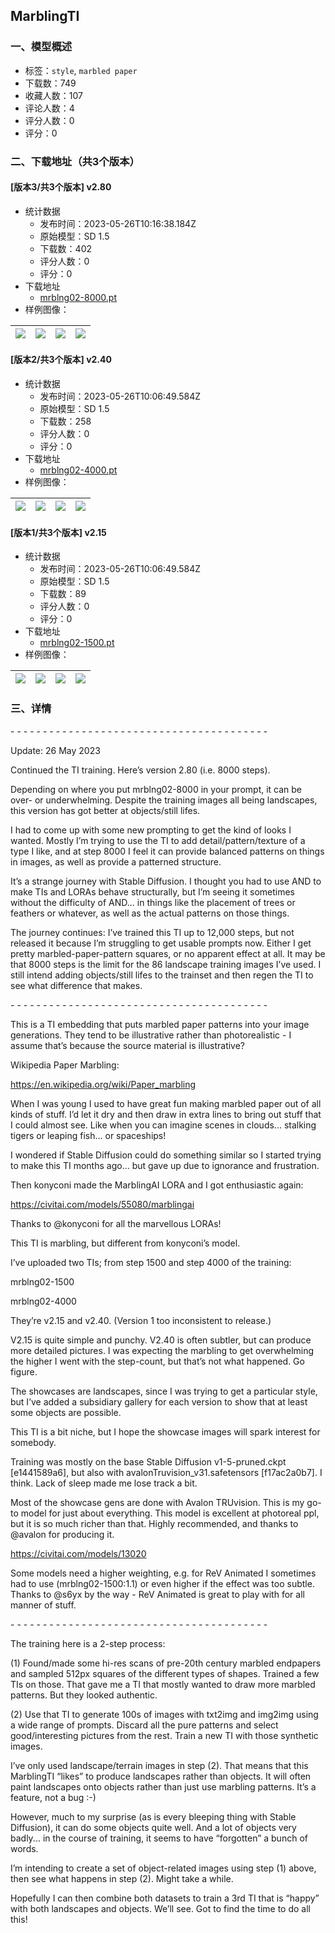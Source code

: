 ## MarblingTI
### 一、模型概述

- 标签：`style`, `marbled paper`
- 下载数：749
- 收藏人数：107
- 评论人数：4
- 评分人数：0
- 评分：0

### 二、下载地址（共3个版本）

#### [版本3/共3个版本] v2.80

- 统计数据
  - 发布时间：2023-05-26T10:16:38.184Z
  - 原始模型：SD 1.5
  - 下载数：402
  - 评分人数：0
  - 评分：0
- 下载地址
  - [mrblng02-8000.pt](https://civitai.com/api/download/models/81654)
- 样例图像：

| <img src="https://image.civitai.com/xG1nkqKTMzGDvpLrqFT7WA/6701ff6f-0956-476c-a6c7-e2a325c6784f/width=450/917186.jpeg" /> | <img src="https://image.civitai.com/xG1nkqKTMzGDvpLrqFT7WA/b0d92eb3-7083-4373-a4b8-2773feea589e/width=450/917188.jpeg" /> | <img src="https://image.civitai.com/xG1nkqKTMzGDvpLrqFT7WA/bdcfe977-4e90-429c-b5f5-04d56a39ad36/width=450/917185.jpeg" /> | <img src="https://image.civitai.com/xG1nkqKTMzGDvpLrqFT7WA/8b2ba68c-49cc-477a-82a9-2f5895df13bc/width=450/917184.jpeg" /> |
| ---- | ---- | ---- | ---- |

#### [版本2/共3个版本] v2.40

- 统计数据
  - 发布时间：2023-05-26T10:06:49.584Z
  - 原始模型：SD 1.5
  - 下载数：258
  - 评分人数：0
  - 评分：0
- 下载地址
  - [mrblng02-4000.pt](https://civitai.com/api/download/models/74436)
- 样例图像：

| <img src="https://image.civitai.com/xG1nkqKTMzGDvpLrqFT7WA/3008e66e-d518-496d-8b1d-99248b87a5a8/width=450/832093.jpeg" /> | <img src="https://image.civitai.com/xG1nkqKTMzGDvpLrqFT7WA/30746f2f-577e-462c-b890-fdcc18430471/width=450/832092.jpeg" /> | <img src="https://image.civitai.com/xG1nkqKTMzGDvpLrqFT7WA/8ae4c9f2-f0c7-4e9b-81d8-a0c55cfb9349/width=450/832095.jpeg" /> | <img src="https://image.civitai.com/xG1nkqKTMzGDvpLrqFT7WA/c4c719f3-1359-432d-92b1-d86e0f819640/width=450/832091.jpeg" /> |
| ---- | ---- | ---- | ---- |

#### [版本1/共3个版本] v2.15

- 统计数据
  - 发布时间：2023-05-26T10:06:49.584Z
  - 原始模型：SD 1.5
  - 下载数：89
  - 评分人数：0
  - 评分：0
- 下载地址
  - [mrblng02-1500.pt](https://civitai.com/api/download/models/74426)
- 样例图像：

| <img src="https://image.civitai.com/xG1nkqKTMzGDvpLrqFT7WA/7e40f8de-b542-4165-9090-d3ed7e92fe03/width=450/831978.jpeg" /> | <img src="https://image.civitai.com/xG1nkqKTMzGDvpLrqFT7WA/9b407e12-1f0c-4bf2-b0a1-ba0fad0d37c2/width=450/831984.jpeg" /> | <img src="https://image.civitai.com/xG1nkqKTMzGDvpLrqFT7WA/1c083d53-c915-44b9-9a23-73635e7f5b46/width=450/831981.jpeg" /> | <img src="https://image.civitai.com/xG1nkqKTMzGDvpLrqFT7WA/5717e2c0-9b93-4bdc-973e-1f8db34d2d62/width=450/831979.jpeg" /> |
| ---- | ---- | ---- | ---- |


### 三、详情
<p>- - - - - - - - - - - - - - - - - - - - - - - - - - - - - - - - - - - - - - - - </p><p>Update: 26 May 2023</p><p>Continued the TI training. Here’s version 2.80 (i.e. 8000 steps).</p><p>Depending on where you put mrblng02-8000 in your prompt, it can be over- or underwhelming. Despite the training images all being landscapes, this version has got better at objects/still lifes.</p><p>I had to come up with some new prompting to get the kind of looks I wanted. Mostly I’m trying to use the TI to add detail/pattern/texture of a type I like, and at step 8000 I feel it can provide balanced patterns on things in images, as well as provide a patterned structure.</p><p>It’s a strange journey with Stable Diffusion. I thought you had to use AND to make TIs and LORAs behave structurally, but I’m seeing it sometimes without the difficulty of AND... in things like the placement of trees or feathers or whatever, as well as the actual patterns on those things.</p><p>The journey continues: I’ve trained this TI up to 12,000 steps, but not released it because I’m struggling to get usable prompts now. Either I get pretty marbled-paper-pattern squares, or no apparent effect at all. It may be that 8000 steps is the limit for the 86 landscape training images I’ve used. I still intend adding objects/still lifes to the trainset and then regen the TI to see what difference that makes.</p><p>- - - - - - - - - - - - - - - - - - - - - - - - - - - - - - - - - - - - - - - - </p><p>This is a TI embedding that puts marbled paper patterns into your image generations. They tend to be illustrative rather than photorealistic - I assume that’s because the source material is illustrative?</p><p>Wikipedia Paper Marbling:</p><p><a target="_blank" rel="ugc" href="https://en.wikipedia.org/wiki/Paper_marbling">https://en.wikipedia.org/wiki/Paper_marbling</a></p><p>When I was young I used to have great fun making marbled paper out of all kinds of stuff. I’d let it dry and then draw in extra lines to bring out stuff that I could almost see. Like when you can imagine scenes in clouds... stalking tigers or leaping fish... or spaceships!</p><p>I wondered if Stable Diffusion could do something similar so I started trying to make this TI months ago... but gave up due to ignorance and frustration.</p><p>Then konyconi made the MarblingAI LORA and I got enthusiastic again:</p><p><a target="_blank" rel="ugc" href="https://civitai.com/models/55080/marblingai">https://civitai.com/models/55080/marblingai</a></p><p>Thanks to @konyconi for all the marvellous LORAs!</p><p>This TI is marbling, but different from konyconi’s model.</p><p>I’ve uploaded two TIs; from step 1500 and step 4000 of the training:</p><p>mrblng02-1500</p><p>mrblng02-4000</p><p>They’re v2.15 and v2.40. (Version 1 too inconsistent to release.)</p><p>V2.15 is quite simple and punchy. V2.40 is often subtler, but can produce more detailed pictures. I was expecting the marbling to get overwhelming the higher I went with the step-count, but that’s not what happened. Go figure.</p><p>The showcases are landscapes, since I was trying to get a particular style, but I’ve added a subsidiary gallery for each version to show that at least some objects are possible.</p><p>This TI is a bit niche, but I hope the showcase images will spark interest for somebody.</p><p>Training was mostly on the base Stable Diffusion v1-5-pruned.ckpt [e1441589a6], but also with avalonTruvision_v31.safetensors [f17ac2a0b7]. I think. Lack of sleep made me lose track a bit.</p><p>Most of the showcase gens are done with Avalon TRUvision. This is my go-to model for just about everything. This model is excellent at photoreal ppl, but it is so much richer than that. Highly recommended, and thanks to @avalon for producing it.</p><p><a target="_blank" rel="ugc" href="https://civitai.com/models/13020">https://civitai.com/models/13020</a></p><p>Some models need a higher weighting, e.g. for ReV Animated I sometimes had to use (mrblng02-1500:1.1) or even higher if the effect was too subtle. Thanks to @s6yx by the way - ReV Animated is great to play with for all manner of stuff.</p><p>- - - - - - - - - - - - - - - - - - - - - - - - - - - - - - - - - - - - - - - -</p><p>The training here is a 2-step process:</p><p>(1) Found/made some hi-res scans of pre-20th century marbled endpapers and sampled 512px squares of the different types of shapes. Trained a few TIs on those. That gave me a TI that mostly wanted to draw more marbled patterns. But they looked authentic.</p><p>(2) Use that TI to generate 100s of images with txt2img and img2img using a wide range of prompts. Discard all the pure patterns and select good/interesting pictures from the rest. Train a new TI with those synthetic images.</p><p>I’ve only used landscape/terrain images in step (2). That means that this MarblingTI “likes” to produce landscapes rather than objects. It will often paint landscapes onto objects rather than just use marbling patterns. It’s a feature, not a bug :-)</p><p>However, much to my surprise (as is every bleeping thing with Stable Diffusion), it can do some objects quite well. And a lot of objects very badly... in the course of training, it seems to have “forgotten” a bunch of words.</p><p>I’m intending to create a set of object-related images using step (1) above, then see what happens in step (2). Might take a while.</p><p>Hopefully I can then combine both datasets to train a 3rd TI that is “happy” with both landscapes and objects. We’ll see. Got to find the time to do all this!</p>